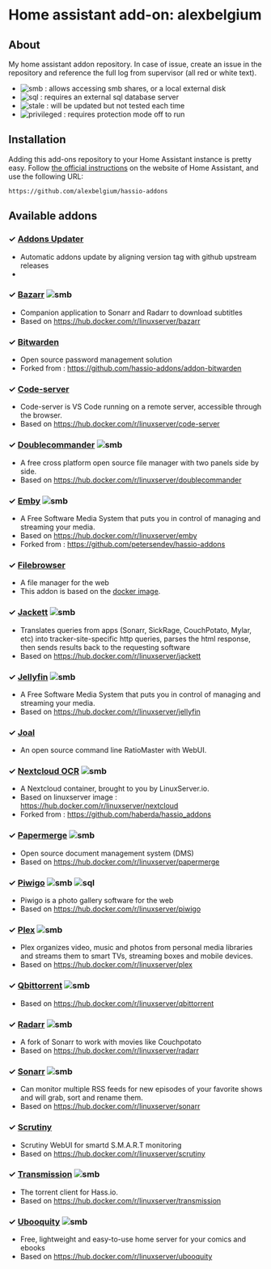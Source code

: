 # Home assistant add-on: alexbelgium

## About

My home assistant addon repository.
In case of issue, create an issue in the repository and reference the full log from supervisor (all red or white text).

- ![smb][smb-shield] : allows accessing smb shares, or a local external disk
- ![sql][sql-shield] : requires an external sql database server
- ![stale][stale-shield] : will be updated but not tested each time
- ![privileged][privileged-shield] : requires protection mode off to run

## Installation

Adding this add-ons repository to your Home Assistant instance is
pretty easy. Follow [the official instructions](https://home-assistant.io/hassio/installing_third_party_addons) on the
website of Home Assistant, and use the following URL:

```
https://github.com/alexbelgium/hassio-addons
```

## Available addons

[//]: # "ADDONLIST_START"

### &#10003; [Addons Updater](addons_updater/)

- Automatic addons update by aligning version tag with github upstream releases
- 
### &#10003; [Bazarr](bazarr/) ![smb][smb-shield]

- Companion application to Sonarr and Radarr to download subtitles
- Based on https://hub.docker.com/r/linuxserver/bazarr

### &#10003; [Bitwarden](bitwarden/)

- Open source password management solution
- Forked from : https://github.com/hassio-addons/addon-bitwarden

### &#10003; [Code-server](code-server/)

- Code-server is VS Code running on a remote server, accessible through the browser.
- Based on https://hub.docker.com/r/linuxserver/code-server

### &#10003; [Doublecommander](doublecommander/) ![smb][smb-shield]

- A free cross platform open source file manager with two panels side by side.
- Based on https://hub.docker.com/r/linuxserver/doublecommander

### &#10003; [Emby](emby/) ![smb][smb-shield]

- A Free Software Media System that puts you in control of managing and streaming your media.
- Based on https://hub.docker.com/r/linuxserver/emby
- Forked from : https://github.com/petersendev/hassio-addons

### &#10003; [Filebrowser](filebrowser/)

- A file manager for the web
- This addon is based on the [docker image](https://hub.docker.com/r/hurlenko/filebrowser).

### &#10003; [Jackett](jackett/) ![smb][smb-shield]

- Translates queries from apps (Sonarr, SickRage, CouchPotato, Mylar, etc) into tracker-site-specific http queries, parses the html response, then sends results back to the requesting software
- Based on https://hub.docker.com/r/linuxserver/jackett

### &#10003; [Jellyfin](jellyfin/) ![smb][smb-shield]

- A Free Software Media System that puts you in control of managing and streaming your media.
- Based on https://hub.docker.com/r/linuxserver/jellyfin

### &#10003; [Joal](joal/)

- An open source command line RatioMaster with WebUI.

### &#10003; [Nextcloud OCR](nextcloud/) ![smb][smb-shield]

- A Nextcloud container, brought to you by LinuxServer.io.
- Based on linuxserver image : https://hub.docker.com/r/linuxserver/nextcloud
- Forked from : https://github.com/haberda/hassio_addons

### &#10003; [Papermerge](papermerge/) ![smb][smb-shield]

- Open source document management system (DMS)
- Based on https://hub.docker.com/r/linuxserver/papermerge

### &#10003; [Piwigo](piwigo/) ![smb][smb-shield] ![sql][sql-shield]

- Piwigo is a photo gallery software for the web
- Based on https://hub.docker.com/r/linuxserver/piwigo

### &#10003; [Plex](plex/) ![smb][smb-shield]

- Plex organizes video, music and photos from personal media libraries and streams them to smart TVs, streaming boxes and mobile devices.
- Based on https://hub.docker.com/r/linuxserver/plex

### &#10003; [Qbittorrent](qbittorrent/) ![smb][smb-shield]

- Based on https://hub.docker.com/r/linuxserver/qbittorrent

### &#10003; [Radarr](radarr/) ![smb][smb-shield]

- A fork of Sonarr to work with movies like Couchpotato
- Based on https://hub.docker.com/r/linuxserver/radarr

### &#10003; [Sonarr](sonarr/) ![smb][smb-shield]

- Can monitor multiple RSS feeds for new episodes of your favorite shows and will grab, sort and rename them.
- Based on https://hub.docker.com/r/linuxserver/sonarr

### &#10003; [Scrutiny](scrutiny/)

- Scrutiny WebUI for smartd S.M.A.R.T monitoring
- Based on https://hub.docker.com/r/linuxserver/scrutiny

### &#10003; [Transmission](transmission/) ![smb][smb-shield]

- The torrent client for Hass.io.
- Based on https://hub.docker.com/r/linuxserver/transmission

### &#10003; [Ubooquity](ubooquity/) ![smb][smb-shield]

- Free, lightweight and easy-to-use home server for your comics and ebooks
- Based on https://hub.docker.com/r/linuxserver/ubooquity

[//]: # "ADDONLIST_END"
[stale-shield]: https://img.shields.io/badge/Stale--orange.svg
[smb-shield]: https://img.shields.io/badge/SMB--green?style=plastic.svg
[sql-shield]: https://img.shields.io/badge/SQL-external-orange.svg
[privileged-shield]: https://img.shields.io/badge/privileged-required-orange.svg
